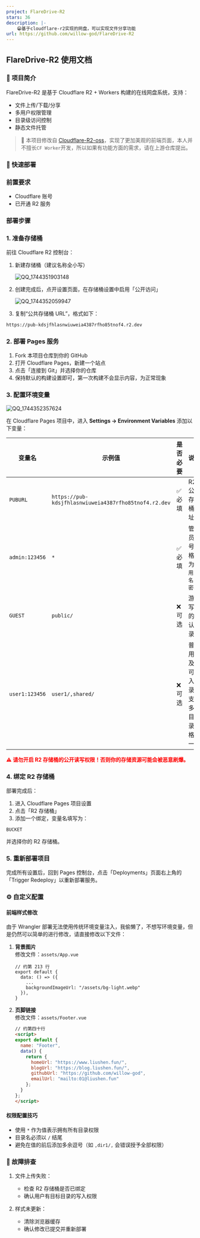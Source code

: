 ```yaml
---
project: FlareDrive-R2
stars: 36
description: |-
    😁基于cloudflare-r2实现的网盘，可以实现文件分享功能
url: https://github.com/willow-god/FlareDrive-R2
---
```


## FlareDrive-R2 使用文档

### 🌟 项目简介

FlareDrive-R2 是基于 Cloudflare R2 + Workers 构建的在线网盘系统，支持：
- 文件上传/下载/分享
- 多用户权限管理
- 目录级访问控制
- 静态文件托管

> 📌 本项目修改自 [Cloudflare-R2-oss](https://github.com/ljxi/Cloudflare-R2-oss)，实现了更加美观的前端页面，本人并不擅长`CF Worker`开发，所以如果有功能方面的需求，请在上游仓库提出。

### 🚀 快速部署

### 前置要求

- Cloudflare 账号
- 已开通 R2 服务

### 部署步骤

### 1. 准备存储桶

前往 Cloudflare R2 控制台：

1. 新建存储桶（建议名称全小写）

   ![QQ_1744351903148](docs/create-bucket.png)

2. 创建完成后，点开设置页面，在存储桶设置中启用「公开访问」

   ![QQ_1744352059947](docs/r2.dev.png)

3. 复制“公共存储桶 URL”，格式如下：

```txt
https://pub-kdsjfhlasnwiuweia4387rfho85tnof4.r2.dev
```

### 2. 部署 Pages 服务

1. Fork 本项目仓库到你的 GitHub
2. 打开 Cloudflare Pages，新建一个站点
3. 点击「连接到 Git」并选择你的仓库
4. 保持默认的构建设置即可，第一次构建不会显示内容，为正常现象

### 3. 配置环境变量

![QQ_1744352357624](docs/secret.png)

在 Cloudflare Pages 项目中，进入 **Settings → Environment Variables** 添加以下变量：

| 变量名         | 示例值                                                | 是否必要 | 说明                                           |
| -------------- | ----------------------------------------------------- | -------- | ---------------------------------------------- |
| `PUBURL`       | `https://pub-kdsjfhlasnwiuweia4387rfho85tnof4.r2.dev` | ✅ 必填   | R2 公共存储桶地址                              |
| `admin:123456` | `*`                                                   | ✅ 必填   | 管理员账号，格式为 `用户名:密码`               |
| `GUEST`        | `public/`                                             | ❌ 可选   | 游客写入的默认目录                             |
| `user1:123456` | `user1/,shared/`                                      | ❌ 可选   | 普通用户及其可写入目录，支持多个目录，格式一致 |

<p style="color: red !important; font-weight: bold;">
  ⚠️ 请勿开启 R2 存储桶的公开读写权限！否则你的存储资源可能会被恶意刷爆。
</p>

### 4. 绑定 R2 存储桶

部署完成后：

1. 进入 Cloudflare Pages 项目设置
2. 点击「R2 存储桶」
3. 添加一个绑定，变量名填写为：

```
BUCKET
```

并选择你的 R2 存储桶。

### 5. 重新部署项目

完成所有设置后，回到 Pages 控制台，点击「Deployments」页面右上角的「Trigger Redeploy」以重新部署服务。

### ⚙️ 自定义配置

#### 前端样式修改

由于 Wrangler 部署无法使用传统环境变量注入，我偷懒了，不想写环境变量，但是仍然可以简单的进行修改，请直接修改以下文件：

1. **背景图片**  
   修改文件：`assets/App.vue`  
   
   ```vue
   // 约第 213 行
   export default {
     data: () => ({
       ...
       backgroundImageUrl: "/assets/bg-light.webp"
     }),
   }
   ```
   
2. **页脚链接**  
   修改文件：`assets/Footer.vue`  
   
   ```html
   // 约第四十行
   <script>
   export default {
     name: "Footer",
     data() {
       return {
         homeUrl: "https://www.liushen.fun/",
         blogUrl: "https://blog.liushen.fun/",
         githubUrl: "https://github.com/willow-god",
         emailUrl: "mailto:01@liushen.fun"
       };
     }
   };
   </script>
   ```

#### 权限配置技巧

- 使用 `*` 作为值表示拥有所有目录权限
- 目录名必须以 `/` 结尾
- 避免在值的前后添加多余逗号（如 `,dir1/,` 会错误授予全部权限）

### 🔧 故障排查

1. 文件上传失败：
   - 检查 R2 存储桶是否已绑定
   - 确认用户有目标目录的写入权限

2. 样式未更新：
   - 清除浏览器缓存
   - 确认修改已提交并重新部署



